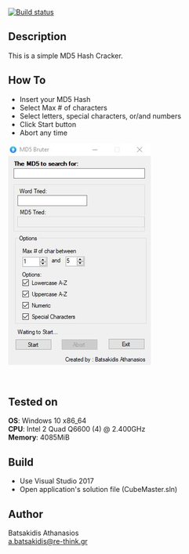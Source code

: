 [![Build status](https://ci.appveyor.com/api/github/webhook?id=1khrq05788gqkgw1)](https://ci.appveyor.com/project/abatsakidis/md5-bruter)

## Description ##

This is a simple MD5 Hash Cracker. 

## How To ##

* Insert your MD5 Hash
* Select Max # of characters 
* Select letters, special characters, or/and numbers
* Click Start button
* Abort any time

![Alt text](/Screen/Screenshot.jpg?raw=true "MD5 Bruter")

<br>

## Tested on ##

**OS**: Windows 10 x86_64 <br>
**CPU**: Intel 2 Quad Q6600 (4) @ 2.400GHz <br>
**Memory**: 4085MiB <br>

## Build ##

* Use Visual Studio 2017<br>
* Open application's solution file (CubeMaster.sln)<br>

## Author ##

Batsakidis Athanasios<br>
a.batsakidis@re-think.gr
